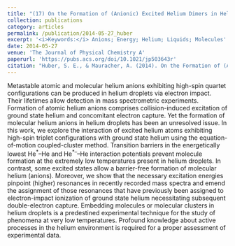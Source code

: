 ```yaml
---
title: "(17) On the Formation of (Anionic) Excited Helium Dimers in Helium Droplets"
collection: publications
category: articles
permalink: /publication/2014-05-27_huber
excerpt: '<i>Keywords:</i> Anions; Energy; Helium; Liquids; Molecules'
date: 2014-05-27
venue: 'The Journal of Physical Chemistry A'
paperurl: 'https://pubs.acs.org/doi/10.1021/jp503643r'
citation: "Huber, S. E., & Mauracher, A. (2014). On the Formation of (Anionic) Excited Helium Dimers in Helium Droplets. <i>The Journal of Physical Chemistry A, 118</i>, 6642-6647."
---
```


Metastable atomic and molecular helium anions exhibiting high-spin quartet configurations can be produced in helium droplets via electron impact. Their lifetimes allow detection in mass spectrometric experiments. Formation of atomic helium anions comprises collision-induced excitation of ground state helium and concomitant electron capture. Yet the formation of molecular helium anions in helium droplets has been an unresolved issue. In this work, we explore the interaction of excited helium atoms exhibiting high-spin triplet configurations with ground state helium using the equation-of-motion coupled-cluster method. Transition barriers in the energetically lowest He<sup>\*</sup>–He and He<sup>\*–</sup>–He interaction potentials prevent molecule formation at the extremely low temperatures present in helium droplets. In contrast, some excited states allow a barrier-free formation of molecular helium (anions). Moreover, we show that the necessary excitation energies pinpoint (higher) resonances in recently recorded mass spectra and emend the assignment of those resonances that have previously been assigned to electron-impact ionization of ground state helium necessitating subsequent double-electron capture. Embedding molecules or molecular clusters in helium droplets is a predestined experimental technique for the study of phenomena at very low temperatures. Profound knowledge about active processes in the helium environment is required for a proper assessment of experimental data.